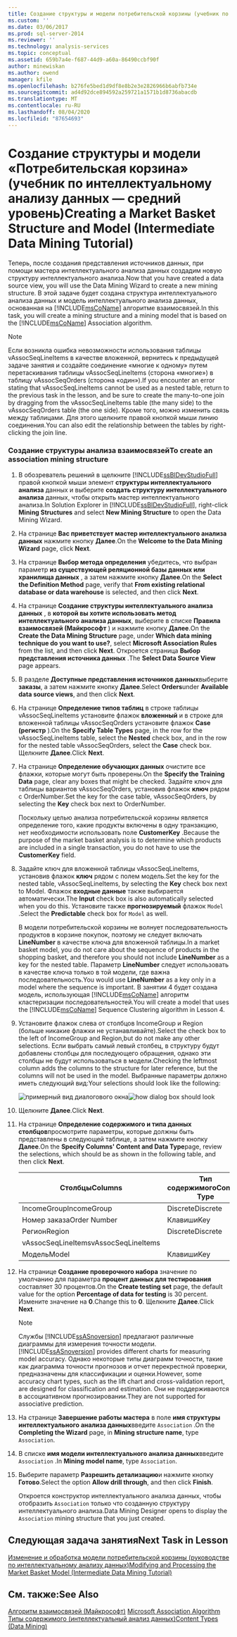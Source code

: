 ```yaml
---
title: Создание структуры и модели потребительской корзины (учебник по интеллектуальному анализу данных — средний уровень) | Документация Майкрософт
ms.custom: ''
ms.date: 03/06/2017
ms.prod: sql-server-2014
ms.reviewer: ''
ms.technology: analysis-services
ms.topic: conceptual
ms.assetid: 659b7a4e-f687-44d9-a60a-86490ccbf90f
author: minewiskan
ms.author: owend
manager: kfile
ms.openlocfilehash: b276fe5bed1d9df8e8b2e3e2826966b6abfb734e
ms.sourcegitcommit: ad4d92dce894592a259721a1571b1d8736abacdb
ms.translationtype: MT
ms.contentlocale: ru-RU
ms.lasthandoff: 08/04/2020
ms.locfileid: "87654693"
---
```

# <a name="creating-a-market-basket-structure-and-model-intermediate-data-mining-tutorial"></a><span data-ttu-id="f053b-102">Создание структуры и модели «Потребительская корзина» (учебник по интеллектуальному анализу данных — средний уровень)</span><span class="sxs-lookup"><span data-stu-id="f053b-102">Creating a Market Basket Structure and Model (Intermediate Data Mining Tutorial)</span></span>
  <span data-ttu-id="f053b-103">Теперь, после создания представления источников данных, при помощи мастера интеллектуального анализа данных создадим новую структуру интеллектуального анализа.</span><span class="sxs-lookup"><span data-stu-id="f053b-103">Now that you have created a data source view, you will use the Data Mining Wizard to create a new mining structure.</span></span> <span data-ttu-id="f053b-104">В этой задаче будет создана структура интеллектуального анализа данных и модель интеллектуального анализа данных, основанная на [!INCLUDE[msCoName](../includes/msconame-md.md)] алгоритме взаимосвязей.</span><span class="sxs-lookup"><span data-stu-id="f053b-104">In this task, you will create a mining structure and a mining model that is based on the [!INCLUDE[msCoName](../includes/msconame-md.md)] Association algorithm.</span></span>  
  
> [!NOTE]  
>  <span data-ttu-id="f053b-105">Если возникла ошибка невозможности использования таблицы vAssocSeqLineItems в качестве вложенной, вернитесь к предыдущей задаче занятия и создайте соединение «многие к одному» путем перетаскивания таблицы vAssocSeqLineItems (сторона «многие») в таблицу vAssocSeqOrders (сторона «один»).</span><span class="sxs-lookup"><span data-stu-id="f053b-105">If you encounter an error stating that vAssocSeqLineItems cannot be used as a nested table, return to the previous task in the lesson, and be sure to create the many-to-one join by dragging from the vAssocSeqLineItems table (the many side) to the vAssocSeqOrders table (the one side).</span></span> <span data-ttu-id="f053b-106">Кроме того, можно изменить связь между таблицами. Для этого щелкните правой кнопкой мыши линию соединения.</span><span class="sxs-lookup"><span data-stu-id="f053b-106">You can also edit the relationship between the tables by right-clicking the join line.</span></span>  
  
### <a name="to-create-an-association-mining-structure"></a><span data-ttu-id="f053b-107">Создание структуры анализа взаимосвязей</span><span class="sxs-lookup"><span data-stu-id="f053b-107">To create an association mining structure</span></span>  
  
1.  <span data-ttu-id="f053b-108">В обозреватель решений в щелкните [!INCLUDE[ssBIDevStudioFull](../includes/ssbidevstudiofull-md.md)] правой кнопкой мыши элемент **структуры интеллектуального анализа** данных и выберите **создать структуру интеллектуального анализа** данных, чтобы открыть мастер интеллектуального анализа.</span><span class="sxs-lookup"><span data-stu-id="f053b-108">In Solution Explorer in [!INCLUDE[ssBIDevStudioFull](../includes/ssbidevstudiofull-md.md)], right-click **Mining Structures** and select **New Mining Structure** to open the Data Mining Wizard.</span></span>  
  
2.  <span data-ttu-id="f053b-109">На странице **Вас приветствует мастер интеллектуального анализа данных** нажмите кнопку **Далее**.</span><span class="sxs-lookup"><span data-stu-id="f053b-109">On the **Welcome to the Data Mining Wizard** page, click **Next**.</span></span>  
  
3.  <span data-ttu-id="f053b-110">На странице **Выбор метода определения** убедитесь, что выбран параметр **из существующей реляционной базы данных или хранилища данных** , а затем нажмите кнопку **Далее**.</span><span class="sxs-lookup"><span data-stu-id="f053b-110">On the **Select the Definition Method** page, verify that **From existing relational database or data warehouse** is selected, and then click **Next**.</span></span>  
  
4.  <span data-ttu-id="f053b-111">На странице **Создание структуры интеллектуального анализа данных** , в **которой вы хотите использовать метод интеллектуального анализа данных**, выберите в списке **Правила взаимосвязей (Майкрософт** ) и нажмите кнопку **Далее**.</span><span class="sxs-lookup"><span data-stu-id="f053b-111">On the **Create the Data Mining Structure** page, under **Which data mining technique do you want to use?**, select **Microsoft Association Rules** from the list, and then click **Next**.</span></span> <span data-ttu-id="f053b-112">Откроется страница **Выбор представления источника данных** .</span><span class="sxs-lookup"><span data-stu-id="f053b-112">The **Select Data Source View** page appears.</span></span>  
  
5.  <span data-ttu-id="f053b-113">В разделе **Доступные представления источников данных**выберите **заказы**, а затем нажмите кнопку **Далее**.</span><span class="sxs-lookup"><span data-stu-id="f053b-113">Select **Orders**under **Available data source views**, and then click **Next**.</span></span>  
  
6.  <span data-ttu-id="f053b-114">На странице **Определение типов таблиц** в строке таблицы vAssocSeqLineItems установите флажок **вложенный** и в строке для вложенной таблицы vAssocSeqOrders установите флажок **Case (регистр** ).</span><span class="sxs-lookup"><span data-stu-id="f053b-114">On the **Specify Table Types** page, in the row for the vAssocSeqLineItems table, select the **Nested** check box, and in the row for the nested table vAssocSeqOrders, select the **Case** check box.</span></span> <span data-ttu-id="f053b-115">Щелкните **Далее**.</span><span class="sxs-lookup"><span data-stu-id="f053b-115">Click **Next**.</span></span>  
  
7.  <span data-ttu-id="f053b-116">На странице **Определение обучающих данных** очистите все флажки, которые могут быть проверены.</span><span class="sxs-lookup"><span data-stu-id="f053b-116">On the **Specify the Training Data** page, clear any boxes that might be checked.</span></span> <span data-ttu-id="f053b-117">Задайте ключ для таблицы вариантов vAssocSeqOrders, установив флажок **ключ** рядом с OrderNumber.</span><span class="sxs-lookup"><span data-stu-id="f053b-117">Set the key for the case table, vAssocSeqOrders, by selecting the **Key** check box next to OrderNumber.</span></span>  
  
     <span data-ttu-id="f053b-118">Поскольку целью анализа потребительской корзины является определение того, какие продукты включены в одну транзакцию, нет необходимости использовать поле **CustomerKey** .</span><span class="sxs-lookup"><span data-stu-id="f053b-118">Because the purpose of the market basket analysis is to determine which products are included in a single transaction, you do not have to use the **CustomerKey** field.</span></span>  
  
8.  <span data-ttu-id="f053b-119">Задайте ключ для вложенной таблицы vAssocSeqLineItems, установив флажок **ключ** рядом с полем модель.</span><span class="sxs-lookup"><span data-stu-id="f053b-119">Set the key for the nested table, vAssocSeqLineItems, by selecting the **Key** check box next to Model.</span></span> <span data-ttu-id="f053b-120">Флажок **входные данные** также выбирается автоматически.</span><span class="sxs-lookup"><span data-stu-id="f053b-120">The **Input** check box is also automatically selected when you do this.</span></span> <span data-ttu-id="f053b-121">Установите также **прогнозируемый** флажок `Model` .</span><span class="sxs-lookup"><span data-stu-id="f053b-121">Select the **Predictable** check box for `Model` as well.</span></span>  
  
     <span data-ttu-id="f053b-122">В модели потребительской корзины не волнует последовательность продуктов в корзине покупок, поэтому не следует включать **LineNumber** в качестве ключа для вложенной таблицы.</span><span class="sxs-lookup"><span data-stu-id="f053b-122">In a market basket model, you do not care about the sequence of products in the shopping basket, and therefore you should not include **LineNumber** as a key for the nested table.</span></span> <span data-ttu-id="f053b-123">Параметр **LineNumber** следует использовать в качестве ключа только в той модели, где важна последовательность.</span><span class="sxs-lookup"><span data-stu-id="f053b-123">You would use **LineNumber** as a key only in a model where the sequence is important.</span></span> <span data-ttu-id="f053b-124">В занятии 4 будет создана модель, использующая [!INCLUDE[msCoName](../includes/msconame-md.md)] алгоритм кластеризации последовательностей.</span><span class="sxs-lookup"><span data-stu-id="f053b-124">You will create a model that uses the [!INCLUDE[msCoName](../includes/msconame-md.md)] Sequence Clustering algorithm in Lesson 4.</span></span>  
  
9. <span data-ttu-id="f053b-125">Установите флажок слева от столбцов IncomeGroup и Region (больше никакие флажки не устанавливайте).</span><span class="sxs-lookup"><span data-stu-id="f053b-125">Select the check box to the left of IncomeGroup and Region,but do not make any other selections.</span></span> <span data-ttu-id="f053b-126">Если выбрать самый левый столбец, в структуру будут добавлены столбцы для последующего обращения, однако эти столбцы не будут использоваться в модели.</span><span class="sxs-lookup"><span data-stu-id="f053b-126">Checking the leftmost column adds the columns to the structure for later reference, but the columns will not be used in the model.</span></span> <span data-ttu-id="f053b-127">Выбранные параметры должно иметь следующий вид:</span><span class="sxs-lookup"><span data-stu-id="f053b-127">Your selections should look like the following:</span></span>  
  
     <span data-ttu-id="f053b-128">![примерный вид диалогового окна](../../2014/tutorials/media/tutorial-configassocmodel.gif "примерный вид диалогового окна")</span><span class="sxs-lookup"><span data-stu-id="f053b-128">![how dialog box should look](../../2014/tutorials/media/tutorial-configassocmodel.gif "how dialog box should look")</span></span>  
  
10. <span data-ttu-id="f053b-129">Щелкните **Далее**.</span><span class="sxs-lookup"><span data-stu-id="f053b-129">Click **Next**.</span></span>  
  
11. <span data-ttu-id="f053b-130">На странице **Определение содержимого и типа данных столбцов**просмотрите параметры, которые должны быть представлены в следующей таблице, а затем нажмите кнопку **Далее**.</span><span class="sxs-lookup"><span data-stu-id="f053b-130">On the **Specify Columns' Content and Data Type**page, review the selections, which should be as shown in the following table, and then click **Next**.</span></span>  
  
    |<span data-ttu-id="f053b-131">Столбцы</span><span class="sxs-lookup"><span data-stu-id="f053b-131">Columns</span></span>|<span data-ttu-id="f053b-132">Тип содержимого</span><span class="sxs-lookup"><span data-stu-id="f053b-132">Content Type</span></span>|<span data-ttu-id="f053b-133">Тип данных</span><span class="sxs-lookup"><span data-stu-id="f053b-133">Data Type</span></span>|  
    |-------------|------------------|---------------|  
    |<span data-ttu-id="f053b-134">IncomeGroup</span><span class="sxs-lookup"><span data-stu-id="f053b-134">IncomeGroup</span></span>|<span data-ttu-id="f053b-135">Discrete</span><span class="sxs-lookup"><span data-stu-id="f053b-135">Discrete</span></span>|<span data-ttu-id="f053b-136">Text</span><span class="sxs-lookup"><span data-stu-id="f053b-136">Text</span></span>|  
    |<span data-ttu-id="f053b-137">Номер заказа</span><span class="sxs-lookup"><span data-stu-id="f053b-137">Order Number</span></span>|<span data-ttu-id="f053b-138">Клавиши</span><span class="sxs-lookup"><span data-stu-id="f053b-138">Key</span></span>|<span data-ttu-id="f053b-139">Text</span><span class="sxs-lookup"><span data-stu-id="f053b-139">Text</span></span>|  
    |<span data-ttu-id="f053b-140">Регион</span><span class="sxs-lookup"><span data-stu-id="f053b-140">Region</span></span>|<span data-ttu-id="f053b-141">Discrete</span><span class="sxs-lookup"><span data-stu-id="f053b-141">Discrete</span></span>|<span data-ttu-id="f053b-142">Text</span><span class="sxs-lookup"><span data-stu-id="f053b-142">Text</span></span>|  
    |<span data-ttu-id="f053b-143">vAssocSeqLineItems</span><span class="sxs-lookup"><span data-stu-id="f053b-143">vAssocSeqLineItems</span></span>|||  
    |<span data-ttu-id="f053b-144">Модель</span><span class="sxs-lookup"><span data-stu-id="f053b-144">Model</span></span>|<span data-ttu-id="f053b-145">Клавиши</span><span class="sxs-lookup"><span data-stu-id="f053b-145">Key</span></span>|<span data-ttu-id="f053b-146">Text</span><span class="sxs-lookup"><span data-stu-id="f053b-146">Text</span></span>|  
  
12. <span data-ttu-id="f053b-147">На странице **Создание проверочного набора** значение по умолчанию для параметра **процент данных для тестирования** составляет 30 процентов.</span><span class="sxs-lookup"><span data-stu-id="f053b-147">On the **Create testing set** page, the default value for the option **Percentage of data for testing** is 30 percent.</span></span> <span data-ttu-id="f053b-148">Измените значение на **0**.</span><span class="sxs-lookup"><span data-stu-id="f053b-148">Change this to **0**.</span></span> <span data-ttu-id="f053b-149">Щелкните **Далее**.</span><span class="sxs-lookup"><span data-stu-id="f053b-149">Click **Next**.</span></span>  
  
    > [!NOTE]  
    >  <span data-ttu-id="f053b-150">Службы [!INCLUDE[ssASnoversion](../includes/ssasnoversion-md.md)] предлагают различные диаграммы для измерения точности модели.</span><span class="sxs-lookup"><span data-stu-id="f053b-150">[!INCLUDE[ssASnoversion](../includes/ssasnoversion-md.md)] provides different charts for measuring model accuracy.</span></span> <span data-ttu-id="f053b-151">Однако некоторые типы диаграмм точности, такие как диаграмма точности прогнозов и отчет перекрестной проверки, предназначены для классификации и оценки.</span><span class="sxs-lookup"><span data-stu-id="f053b-151">However, some accuracy chart types, such as the lift chart and cross-validation report, are designed for classification and estimation.</span></span> <span data-ttu-id="f053b-152">Они не поддерживаются в ассоциативном прогнозировании.</span><span class="sxs-lookup"><span data-stu-id="f053b-152">They are not supported for associative prediction.</span></span>  
  
13. <span data-ttu-id="f053b-153">На странице **Завершение работы мастера** в поле **имя структуры интеллектуального анализа данных**введите `Association` .</span><span class="sxs-lookup"><span data-stu-id="f053b-153">On the **Completing the Wizard** page, in **Mining structure name**, type `Association`.</span></span>  
  
14. <span data-ttu-id="f053b-154">В списке **имя модели интеллектуального анализа данных**введите `Association` .</span><span class="sxs-lookup"><span data-stu-id="f053b-154">In **Mining model name**, type `Association`.</span></span>  
  
15. <span data-ttu-id="f053b-155">Выберите параметр **Разрешить детализацию**и нажмите кнопку **Готово**.</span><span class="sxs-lookup"><span data-stu-id="f053b-155">Select the option **Allow drill through**, and then click **Finish**.</span></span>  
  
     <span data-ttu-id="f053b-156">Откроется конструктор интеллектуального анализа данных, чтобы отобразить `Association` только что созданную структуру интеллектуального анализа.</span><span class="sxs-lookup"><span data-stu-id="f053b-156">Data Mining Designer opens to display the `Association` mining structure that you just created.</span></span>  
  
## <a name="next-task-in-lesson"></a><span data-ttu-id="f053b-157">Следующая задача занятия</span><span class="sxs-lookup"><span data-stu-id="f053b-157">Next Task in Lesson</span></span>  
 [<span data-ttu-id="f053b-158">Изменение и обработка модели потребительской корзины &#40;руководстве по интеллектуальному анализу данных&#41;</span><span class="sxs-lookup"><span data-stu-id="f053b-158">Modifying and Processing the Market Basket Model &#40;Intermediate Data Mining Tutorial&#41;</span></span>](../../2014/tutorials/modify-process-market-basket-model-intermediate-data-mining-tutorial.md)  
  
## <a name="see-also"></a><span data-ttu-id="f053b-159">См. также:</span><span class="sxs-lookup"><span data-stu-id="f053b-159">See Also</span></span>  
 <span data-ttu-id="f053b-160">[Алгоритм взаимосвязей (Майкрософт)](../../2014/analysis-services/data-mining/microsoft-association-algorithm.md) </span><span class="sxs-lookup"><span data-stu-id="f053b-160">[Microsoft Association Algorithm](../../2014/analysis-services/data-mining/microsoft-association-algorithm.md) </span></span>  
 [<span data-ttu-id="f053b-161">Типы содержимого (интеллектуальный анализ данных)</span><span class="sxs-lookup"><span data-stu-id="f053b-161">Content Types &#40;Data Mining&#41;</span></span>](../../2014/analysis-services/data-mining/content-types-data-mining.md)  
  
  
